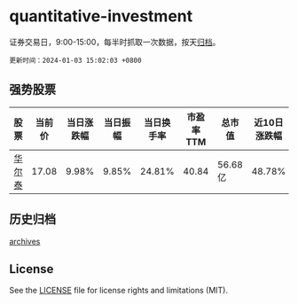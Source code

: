 # quantitative-investment

证券交易日，9:00-15:00，每半时抓取一次数据，按天[归档](archives)。

`更新时间：2024-01-03 15:02:03 +0800`

## 强势股票

|股票|当前价|当日涨跌幅|当日振幅|当日换手率|市盈率TTM|总市值|近10日涨跌幅|
|----|----|----|----|----|----|----|----|
|[华尔泰](https://xueqiu.com/S/SZ001217)|17.08|9.98%|9.85%|24.81%|40.84|56.68亿|48.78%|

## 历史归档

[archives](archives)

## License

See the [LICENSE](LICENSE) file for license rights and limitations (MIT).